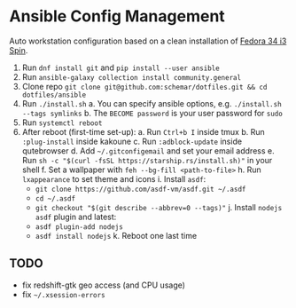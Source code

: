 # Ansible Config Management

Auto workstation configuration based on a clean installation of [Fedora 34 i3 Spin](https://spins.fedoraproject.org/en/i3/).

1. Run `dnf install git` and `pip install --user ansible`
2. Run `ansible-galaxy collection install community.general`
3. Clone repo `git clone git@github.com:schemar/dotfiles.git && cd dotfiles/ansible`
4. Run `./install.sh`
  a. You can specify ansible options, e.g. `./install.sh --tags symlinks`
  b. The `BECOME password` is your user password for `sudo`
5. Run `systemctl reboot`
6. After reboot (first-time set-up):
  a. Run `Ctrl+b I` inside tmux
  b. Run `:plug-install` inside kakoune
  c. Run `:adblock-update` inside qutebrowser
  d. Add `~/.gitconfigemail` and set your email address
  e. Run `sh -c "$(curl -fsSL https://starship.rs/install.sh)"` in your shell
  f. Set a wallpaper with `feh --bg-fill <path-to-file>`
  h. Run `lxappearance` to set theme and icons
  i. Install `asdf`:
    - `git clone https://github.com/asdf-vm/asdf.git ~/.asdf`
    - `cd ~/.asdf`
    - `git checkout "$(git describe --abbrev=0 --tags)"`
  j. Install `nodejs` `asdf` plugin and latest:
    - `asdf plugin-add nodejs`
    - `asdf install nodejs`
  k. Reboot one last time

## TODO
- fix redshift-gtk geo access (and CPU usage)
- fix `~/.xsession-errors`
